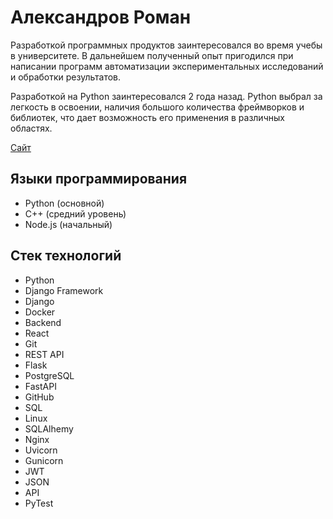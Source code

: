 # Александров Роман

Разработкой программных продуктов заинтересовался во время учебы в университете. В дальнейшем полученный опыт пригодился при написании программ автоматизации экспериментальных исследований и обработки результатов.

Разработкой на Python заинтереcовался 2 года назад. Python выбрал за легкость в освоении, наличия большого количества фреймворков и библиотек, что дает возможность его применения в различных областях.

[Сайт](https://teamofroman.github.io)
## Языки программирования
- Python (основной)
- С++ (средний уровень)
- Node.js (начальный)

## Стек технологий
- Python
- Django Framework
- Django
- Docker
- Backend
- React
- Git
- REST API
- Flask
- PostgreSQL
- FastAPI
- GitHub
- SQL
- Linux
- SQLAlhemy
- Nginx
- Uvicorn
- Gunicorn
- JWT
- JSON
- API
- PyTest

